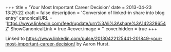 +++
title = 'Your Most Important Career Decision'
date = 2013-04-23 13:29:22
draft = false
description = 'Conversion of linked-in share into blog entry'
canonicalURL = 'https://www.linkedin.com/feed/update/urn%3Ali%3Ashare%3A1423286547'
ShowCanonicalLink = true
#cover.image = ''
cover.hidden = true
+++

Linked to https://www.linkedin.com/pulse/20130422125441-201849-your-most-important-career-decision/
by Aaron Hurst.
